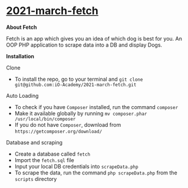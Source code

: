 # [2021-march-fetch](https://dev.io-academy.uk/projects/2021-march/fetch/)

**About Fetch**

Fetch is an app which gives you an idea of which dog is best for you.
An OOP PHP application to scrape data into a DB and display Dogs.

**Installation**

Clone
- To install the repo, go to your terminal and `git clone git@github.com:iO-Academy/2021-march-fetch.git`

Auto Loading
- To check if you have `Composer` installed, run the command `composer`
- Make it available globally by running `mv composer.phar /usr/local/bin/composer`
- If you do not have `Composer`, download from `https://getcomposer.org/download/`

Database and scraping
- Create a database called `fetch`
- Import the `fetch.sql` file
- Input your local DB credentials into `scrapeData.php`
- To scrape the data, run the command `php scrapeData.php` from the `scripts` directory 

